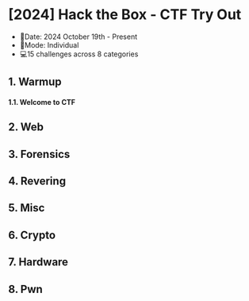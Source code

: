 # [2024] Hack  the Box - CTF Try Out
- 📅Date: 2024 October 19th - Present
- 💪Mode: Individual
- 💻15 challenges across 8 categories

## 1. Warmup
#### 1.1. Welcome to CTF
## 2. Web
## 3. Forensics
## 4. Revering
## 5. Misc
## 6. Crypto
## 7. Hardware
## 8. Pwn
